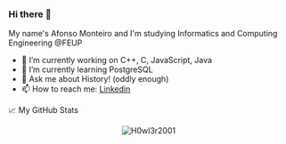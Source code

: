 ### Hi there 👋


My name's Afonso Monteiro and I'm studying Informatics and Computing Engineering @FEUP

- 🔭 I’m currently working on C++, C, JavaScript, Java 
- 🌱 I’m currently learning PostgreSQL
- 💬 Ask me about History! (oddly enough)
- 📫 How to reach me: [Linkedin](https://www.linkedin.com/in/afonso-monteiro-3b9833224/)

📈 My GitHub Stats

<p align="center"> <img src="https://github-readme-stats.vercel.app/api?username=H0wl3r2001&show_icons=true&theme=gotham" alt="H0wl3r2001" />
